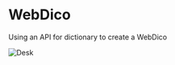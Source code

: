 # WebDico

Using an API for dictionary to create a WebDico

![Desk](https://github.com/user-attachments/assets/319de7a8-f2ff-4e03-9f42-b4f4e280bbff)


